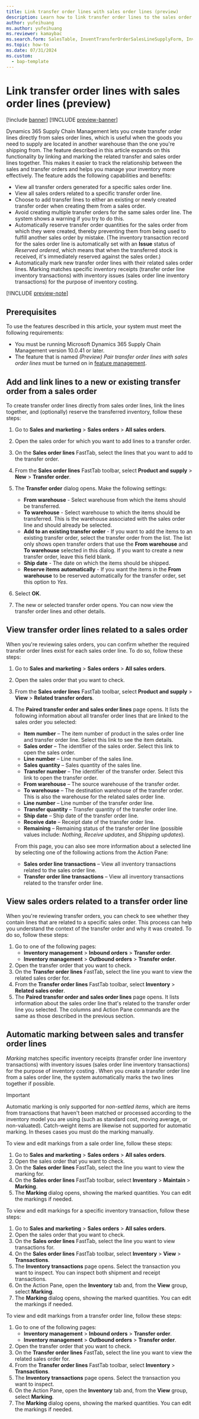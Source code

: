 ```yaml
---
title: Link transfer order lines with sales order lines (preview)
description: Learn how to link transfer order lines to the sales order lines from which they were created. You can also add new transfer order lines to open transfer orders provided they are for the same warehouses.
author: yufeihuang
ms.author: yufeihuang
ms.reviewer: kamaybac
ms.search.form: SalesTable, InventTransferOrderSalesLineSupplyForm, InventTransferOrders, InventTrans
ms.topic: how-to
ms.date: 07/31/2024
ms.custom: 
  - bap-template
---
```


# Link transfer order lines with sales order lines (preview)

[!include [banner](../includes/banner.md)]
[!INCLUDE [preview-banner](~/../shared-content/shared/preview-includes/preview-banner.md)]

<!--KFM: Preview until further notice. -->

Dynamics 365 Supply Chain Management lets you create transfer order lines directly from sales order lines, which is useful when the goods you need to supply are located in another warehouse than the one you're shipping from. The feature described in this article expands on this functionality by linking and marking the related transfer and sales order lines together. This makes it easier to track the relationship between the sales and transfer orders and helps you manage your inventory more effectively. The feature adds the following capabilities and benefits:

- View all transfer orders generated for a specific sales order line.
- View all sales orders related to a specific transfer order line.
- Choose to add transfer lines to either an existing or newly created transfer order when creating them from a sales order.
- Avoid creating multiple transfer orders for the same sales order line. The system shows a warning if you try to do this.
- Automatically reserve transfer order quantities for the sales order from which they were created, thereby preventing them from being used to fulfill another sales order by mistake. (The inventory transaction record for the sales order line is automatically set with an **Issue** status of *Reserved ordered*, which means that when the transferred stock is received, it's immediately reserved against the sales order.)
- Automatically mark new transfer order lines with their related sales order lines. Marking matches specific inventory receipts (transfer order line inventory transactions) with inventory issues (sales order line inventory transactions) for the purpose of inventory costing.  <!--KFM: Please confirm this -->

<!--KFM: Maybe add a bullet to describe what the **Reserve items automatically** function does. -->

[!INCLUDE [preview-note](~/../shared-content/shared/preview-includes/preview-note-d365.md)]

## Prerequisites

To use the features described in this article, your system must meet the following requirements:

- You must be running Microsoft Dynamics 365 Supply Chain Management version 10.0.41 or later.
- The feature that is named *(Preview) Pair transfer order lines with sales order lines* must be turned on in [feature management](../../fin-ops-core/fin-ops/get-started/feature-management/feature-management-overview.md).

## Add and link lines to a new or existing transfer order from a sales order

To create transfer order lines directly from sales order lines, link the lines together, and (optionally) reserve the transferred inventory, follow these steps:

1. Go to **Sales and marketing** \> **Sales orders** \> **All sales orders**.
1. Open the sales order for which you want to add lines to a transfer order.
1. On the **Sales order lines** FastTab, select the lines that you want to add to the transfer order.
1. From the **Sales order lines** FastTab toolbar, select **Product and supply** \> **New** \> **Transfer order**.
1. The **Transfer order** dialog opens. Make the following settings:
    - **From warehouse** - Select warehouse from which the items should be transferred.
    - **To warehouse** - Select warehouse to which the items should be transferred. This is the warehouse associated with the sales order line and should already be selected.
    - **Add to an existing transfer order** - If you want to add the items to an existing transfer order, select the transfer order from the list. The list only shows open transfer orders that use the **From warehouse** and **To warehouse** selected in this dialog. If you want to create a new transfer order, leave this field blank.
    - **Ship date** - The date on which the items should be shipped.
    - **Reserve items automatically** - If you want the items in the **From warehouse** to be reserved automatically for the transfer order, set this option to *Yes*. <!--KFM: Are we reserving the stock for the sales order (in the To warehouse) or for the transfer order (in the From warehouse), or both? -->

1. Select **OK**.
1. The new or selected transfer order opens. You can now view the transfer order lines and other details.

## View transfer order lines related to a sales order

When you're reviewing sales orders, you can confirm whether the required transfer order lines exist for each sales order line. To do so, follow these steps:

1. Go to **Sales and marketing** \> **Sales orders** \> **All sales orders**.
1. Open the sales order that you want to check.
1. From the **Sales order lines** FastTab toolbar, select **Product and supply** \> **View** \> **Related transfer orders**.
1. The **Paired transfer order and sales order lines** page opens. It lists the following information about all transfer order lines that are linked to the sales order you selected:
    - **Item number** – The item number of product in the sales order line and transfer order line. Select this link to see the item details.
    - **Sales order** – The identifier of the sales order. Select this link to open the sales order.
    - **Line number** – Line number of the sales line.
    - **Sales quantity** – Sales quantity of the sales line.
    - **Transfer number** – The identifier of the transfer order. Select this link to open the transfer order.
    - **From warehouse** – The source warehouse of the transfer order.
    - **To warehouse** – The destination warehouse of the transfer order. This is also the warehouse for the related sales order line.
    - **Line number** – Line number of the transfer order line.
    - **Transfer quantity** – Transfer quantity of the transfer order line.
    - **Ship date** – Ship date of the transfer order line.
    - **Receive date** – Receipt date of the transfer order line.
    - **Remaining** – Remaining status of the transfer order line (possible values include: *Nothing*, *Receive updates*, and *Shipping updates*).

    From this page, you can also see more information about a selected line by selecting one of the following actions from the Action Pane:

    - **Sales order line transactions** – View all inventory transactions related to the sales order line.
    - **Transfer order line transactions** – View all inventory transactions related to the transfer order line.

## View sales orders related to a transfer order line

When you're reviewing transfer orders, you can check to see whether they contain lines that are related to a specific sales order. This process can help you understand the context of the transfer order and why it was created. To do so, follow these steps:

1. Go to one of the following pages:
    - **Inventory management** \> **Inbound orders** \> **Transfer order**.
    - **Inventory management** \> **Outbound orders** \> **Transfer order**.
1. Open the transfer order that you want to check.
1. On the **Transfer order lines** FastTab, select the line you want to view the related sales order for.
1. From the **Transfer order lines** FastTab toolbar, select **Inventory** \> **Related sales order**.
1. The **Paired transfer order and sales order lines** page opens. It lists information about the sales order line that's related to the transfer order line you selected. The columns and Action Pane commands are the same as those described in the previous section.

## Automatic marking between sales and transfer order lines

*Marking* matches specific inventory receipts (transfer order line inventory transactions) with inventory issues (sales order line inventory transactions) for the purpose of inventory costing <!--KFM: Is it right that this is about costing? Is at also about reserving the transferred inventory for fulfilling the matching sales order? Is it also about preventing multiple transfers for the same sales order line? -->. When you create a transfer order line from a sales order line, the system automatically marks the two lines together if possible.

> [!IMPORTANT]
> Automatic marking is only supported for *non-settled items*, which are items from transactions that haven't been matched or processed according to the inventory model you are using (such as standard cost, moving average, or non-valuated). Catch-weight items are likewise not supported for automatic marking. In theses cases you must do the marking manually.

To view and edit markings from a sale order line, follow these steps:

1. Go to **Sales and marketing** \> **Sales orders** \> **All sales orders**.
1. Open the sales order that you want to check.
1. On the **Sales order lines** FastTab, select the line you want to view the marking for.
1. On the **Sales order lines** FastTab toolbar, select **Inventory** \> **Maintain** \> **Marking**.
1. The **Marking** dialog opens, showing the marked quantities. You can edit the markings if needed.

To view and edit markings for a specific inventory transaction, follow these steps:

1. Go to **Sales and marketing** \> **Sales orders** \> **All sales orders**.
1. Open the sales order that you want to check.
1. On the **Sales order lines** FastTab, select the line you want to view transactions for.
1. On the **Sales order lines** FastTab toolbar, select **Inventory** \> **View** \> **Transactions**.
1. The **Inventory transactions** page opens. Select the transaction you want to inspect. You can inspect both shipment and receipt transactions.
1. On the Action Pane, open the **Inventory** tab and, from the **View** group, select **Marking**.
1. The **Marking** dialog opens, showing the marked quantities. You can edit the markings if needed.

To view and edit markings from a transfer order line, follow these steps:

1. Go to one of the following pages:
    - **Inventory management** \> **Inbound orders** \> **Transfer order**.
    - **Inventory management** \> **Outbound orders** \> **Transfer order**.
1. Open the transfer order that you want to check.
1. On the **Transfer order lines** FastTab, select the line you want to view the related sales order for.
1. From the **Transfer order lines** FastTab toolbar, select **Inventory** \> **Transactions**.
1. The **Inventory transactions** page opens. Select the transaction you want to inspect.
1. On the Action Pane, open the **Inventory** tab and, from the **View** group, select **Marking**.
1. The **Marking** dialog opens, showing the marked quantities. You can edit the markings if needed.
